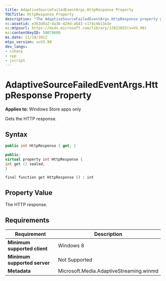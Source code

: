 ```yaml
---
title: AdaptiveSourceFailedEventArgs.HttpResponse Property
TOCTitle: HttpResponse Property
description: "The AdaptiveSourceFailedEventArgs.HttpResponse property gets the HTTP response. This article describes its syntax, property value, and requirements."
ms:assetid: e363d8a2-da36-429d-a643-c174c4b13e3e
ms:mtpsurl: https://msdn.microsoft.com/library/JJ822855(v=VS.90)
ms:contentKeyID: 50079609
ms.date: 11/19/2012
mtps_version: v=VS.90
dev_langs:
- csharp
- cpp
- jscript
---
```


# AdaptiveSourceFailedEventArgs.HttpResponse Property

**Applies to:** Windows Store apps only

Gets the HTTP response.

## Syntax

```csharp
public int HttpResponse { get; }
```

```cpp
public:
virtual property int HttpResponse {
int get () sealed;
}
```

```jscript
final function get HttpResponse () : int
```

## Property Value

The HTTP response.

## Requirements

|Requirement|Description|
|--- |--- |
|**Minimum supported client**|Windows 8|
|**Minimum supported server**|Not Supported|
|**Metadata**|Microsoft.Media.AdaptiveStreaming.winmd|
